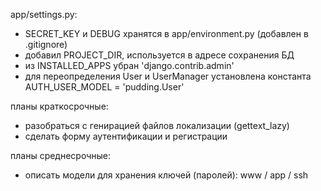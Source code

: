 app/settings.py:
* SECRET_KEY и DEBUG хранятся в app/environment.py (добавлен в .gitignore)
* добавил PROJECT_DIR, используется в адресе сохранения БД
* из INSTALLED_APPS убран 'django.contrib.admin'
* для переопределения User и UserManager установлена константа AUTH_USER_MODEL = 'pudding.User'

планы краткосрочные:
  * разобраться с генирацией файлов локализации (gettext_lazy)
  * сделать форму аутентификации и регистрации 
 
 планы среднесрочные:
 * описать модели для хранения ключей (паролей): www / app / ssh